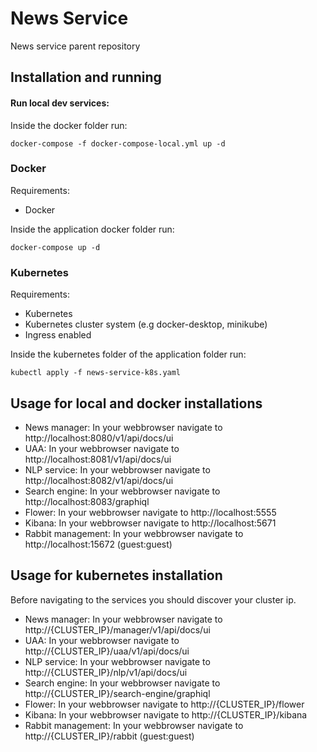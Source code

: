 # News Service
News service parent repository

## Installation and running
  
#### Run local dev services:
Inside the docker folder run:
```
docker-compose -f docker-compose-local.yml up -d
```

### Docker
Requirements:
  - Docker
  
Inside the application docker folder run:
```
docker-compose up -d
```

### Kubernetes
Requirements:
  - Kubernetes
  - Kubernetes cluster system (e.g docker-desktop, minikube)
  - Ingress enabled

Inside the kubernetes folder of the application folder run:
```
kubectl apply -f news-service-k8s.yaml
```

## Usage for local and docker installations
- News manager: In your webbrowser navigate to http://localhost:8080/v1/api/docs/ui
- UAA: In your webbrowser navigate to http://localhost:8081/v1/api/docs/ui
- NLP service: In your webbrowser navigate to http://localhost:8082/v1/api/docs/ui
- Search engine: In your webbrowser navigate to http://localhost:8083/graphiql
- Flower: In your webbrowser navigate to http://localhost:5555
- Kibana: In your webbrowser navigate to http://localhost:5671
- Rabbit management: In your webbrowser navigate to http://localhost:15672 (guest:guest)


## Usage for kubernetes installation
Before navigating to the services you should discover your cluster ip.
- News manager: In your webbrowser navigate to http://{CLUSTER_IP}/manager/v1/api/docs/ui
- UAA: In your webbrowser navigate to http://{CLUSTER_IP}/uaa/v1/api/docs/ui
- NLP service: In your webbrowser navigate to http://{CLUSTER_IP}/nlp/v1/api/docs/ui
- Search engine: In your webbrowser navigate to http://{CLUSTER_IP}/search-engine/graphiql
- Flower: In your webbrowser navigate to http://{CLUSTER_IP}/flower
- Kibana: In your webbrowser navigate to http://{CLUSTER_IP}/kibana
- Rabbit management: In your webbrowser navigate to http://{CLUSTER_IP}/rabbit (guest:guest)
